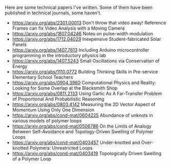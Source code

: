 Here are some technical papers I've written.  Some of them have been published in technical journals, some haven't.  

- https://arxiv.org/abs/2301.00013 Don't throw that video away! Reference Frames can fix Video Analysis with a Moving Camera 
- https://arxiv.org/abs/1807.04246 Notes on pulse-width modulation
- https://arxiv.org/abs/1712.04029 Inexpensive Student-fabricated Solar Panels
- https://arxiv.org/abs/1407.7613 Including Arduino microcontroller programming in the introductory physics lab
- https://arxiv.org/abs/1407.5243 Small Oscillations via Conservation of Energy
- https://arxiv.org/abs/1110.0772 Building Thinking Skills in Pre-service Elementary School Teachers
- https://arxiv.org/abs/0904.3960 Computational Physics and Reality: Looking for Some Overlap at the Blacksmith Shop
- https://arxiv.org/abs/0811.2133 Using Garlic As A Far-Transfer Problem of Proportional And Probabilistic Reasoning
- https://arxiv.org/abs/0803.4142 Measuring the 2D Vector Aspect of Momentum Using Only One Dimension
- https://arxiv.org/abs/cond-mat/0604225 Abundance of unknots in various models of polymer loops
- https://arxiv.org/abs/cond-mat/0506786 On the Limits of Analogy Between Self-Avoidance and Topology-Driven Swelling of Polymer Loops
- https://arxiv.org/abs/cond-mat/0403457 Under-knotted and Over-knotted Polymers: Unrestricted Loops
- https://arxiv.org/abs/cond-mat/0403419 Topologically Driven Swelling of a Polymer Loop

